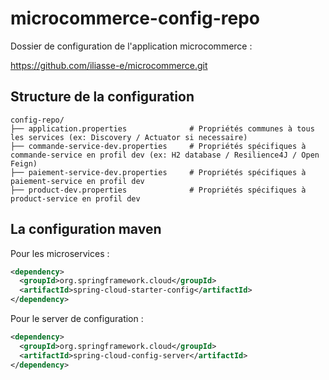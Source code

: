 # microcommerce-config-repo

Dossier de configuration de l'application microcommerce :

https://github.com/iliasse-e/microcommerce.git

## Structure de la configuration

```textplain
config-repo/
├── application.properties              # Propriétés communes à tous les services (ex: Discovery / Actuator si necessaire)
├── commande-service-dev.properties     # Propriétés spécifiques à commande-service en profil dev (ex: H2 database / Resilience4J / Open Feign)
├── paiement-service-dev.properties     # Propriétés spécifiques à paiement-service en profil dev
├── product-dev.properties              # Propriétés spécifiques à product-service en profil dev
```

## La configuration maven

Pour les microservices :

```xml
<dependency>
  <groupId>org.springframework.cloud</groupId>
  <artifactId>spring-cloud-starter-config</artifactId>
</dependency>
```

Pour le server de configuration :

```xml
<dependency>
  <groupId>org.springframework.cloud</groupId>
  <artifactId>spring-cloud-config-server</artifactId>
</dependency>
```
